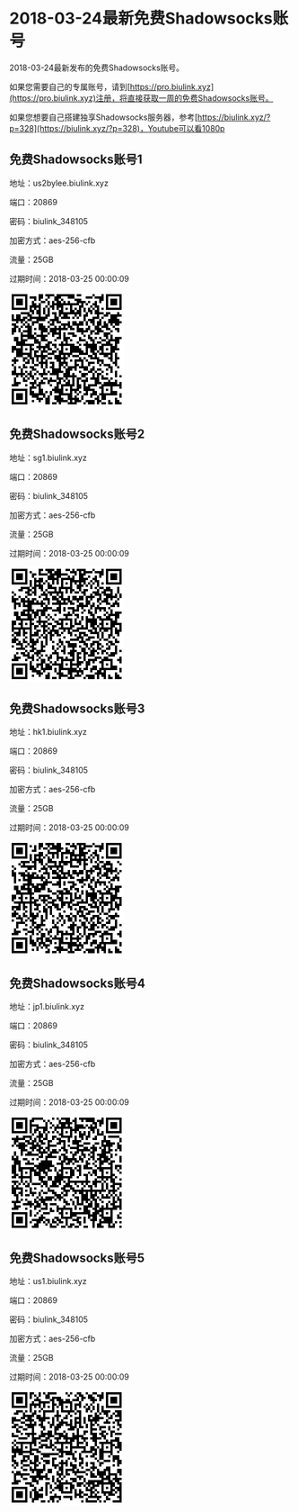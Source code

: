 # 2018-03-24最新免费Shadowsocks账号

2018-03-24最新发布的免费Shadowsocks账号。

如果您需要自己的专属账号，请到[https://pro.biulink.xyz](https://pro.biulink.xyz)注册，将直接获取一周的免费Shadowsocks账号。

如果您想要自己搭建独享Shadowsocks服务器，参考[https://biulink.xyz/?p=328](https://biulink.xyz/?p=328)，Youtube可以看1080p

## 免费Shadowsocks账号1

地址：us2bylee.biulink.xyz

端口：20869

密码：biulink_348105

加密方式：aes-256-cfb

流量：25GB

过期时间：2018-03-25 00:00:09

![二维码](qrcode/4f92bfcd-e66c-4d64-a157-a048e27fbdf5.png)

## 免费Shadowsocks账号2

地址：sg1.biulink.xyz

端口：20869

密码：biulink_348105

加密方式：aes-256-cfb

流量：25GB

过期时间：2018-03-25 00:00:09

![二维码](qrcode/c9d430e3-e776-4333-ad07-a2a3c8094771.png)

## 免费Shadowsocks账号3

地址：hk1.biulink.xyz

端口：20869

密码：biulink_348105

加密方式：aes-256-cfb

流量：25GB

过期时间：2018-03-25 00:00:09

![二维码](qrcode/2e376ac8-8047-41c5-b340-9b55d809b86f.png)

## 免费Shadowsocks账号4

地址：jp1.biulink.xyz

端口：20869

密码：biulink_348105

加密方式：aes-256-cfb

流量：25GB

过期时间：2018-03-25 00:00:09

![二维码](qrcode/8c2cf111-e096-4e16-8a99-8f37923b2c1d.png)

## 免费Shadowsocks账号5

地址：us1.biulink.xyz

端口：20869

密码：biulink_348105

加密方式：aes-256-cfb

流量：25GB

过期时间：2018-03-25 00:00:09

![二维码](qrcode/e84e2568-998f-47ba-876b-a74990cd63ea.png)

